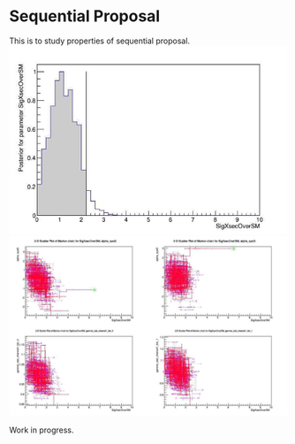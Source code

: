 
# Sequential Proposal

This is to study properties of sequential proposal.
![seqProp_10_03_interval](docImages/SequentialProposal_10_03_interval.jpg)
![seqProp_10_03_extras](docImages/SequentialProposal_10_03_extras.jpg)

Work in progress.
